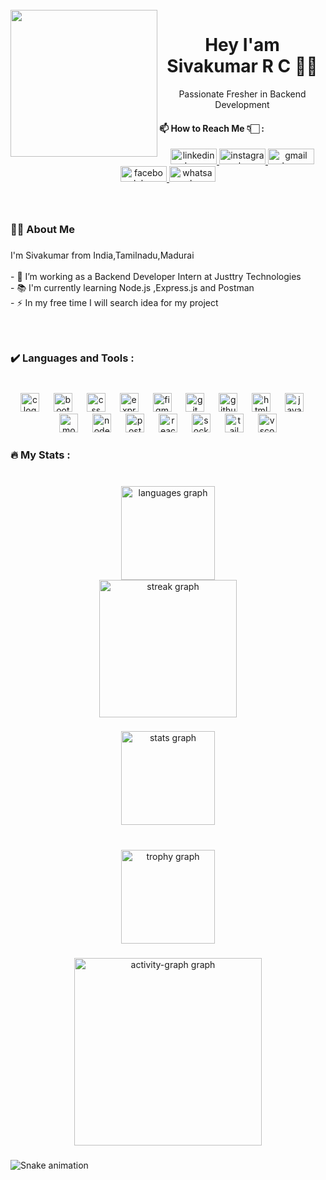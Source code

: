 <br clear="both">

<img align="left" height="235" src="https://user-images.githubusercontent.com/74038190/225813708-98b745f2-7d22-48cf-9150-083f1b00d6c9.gif"  />


<h1 align="center">Hey I'am Sivakumar R C 👋🏻</h1>


<p align="center">Passionate Fresher in Backend Development</p>


<h4 align="left">📫 How to Reach Me  👇🏻 :</h4>



<div align="center">
  <a href="https://in.linkedin.com/in/sivakumar-r-c" target="_blank">
    <img src="https://raw.githubusercontent.com/maurodesouza/profile-readme-generator/master/src/assets/icons/social/linkedin/default.svg" width="74" height="25" alt="linkedin logo"  />
  </a>
  <a href="https://www.instagram.com/sivakumar_rc_" target="_blank">
    <img src="https://raw.githubusercontent.com/maurodesouza/profile-readme-generator/master/src/assets/icons/social/instagram/default.svg" width="74" height="25" alt="instagram logo"  />
  </a>
  <a href="mailto:sivakumarrc2004@gmail.com" target="_blank">
    <img src="https://raw.githubusercontent.com/maurodesouza/profile-readme-generator/master/src/assets/icons/social/gmail/default.svg" width="74" height="25" alt="gmail logo"  />
  </a>
  <a href="https://www.facebook.com/siva.kumar.558792" target="_blank">
    <img src="https://raw.githubusercontent.com/maurodesouza/profile-readme-generator/master/src/assets/icons/social/facebook/default.svg" width="74" height="25" alt="facebook logo"  />
  </a>
  <a href="https://wa.me/6374617603" target="_blank">
    <img src="https://raw.githubusercontent.com/maurodesouza/profile-readme-generator/master/src/assets/icons/social/whatsapp/default.svg" width="74" height="25" alt="whatsapp logo"  />
  </a>
</div>

###
<br>
<h3 align="left">👩‍💻  About Me</h3>

###

<p align="left">I'm Sivakumar from India,Tamilnadu,Madurai<br><br>- 🔭 I’m working as a Backend Developer Intern at Justtry Technologies<br>- 📚 I'm currently learning Node.js ,Express.js and Postman<br>- ⚡ In my free time I will search idea for my project</p>

###

<br clear="both">

<h3 align="left">✔️ Languages and Tools :</h3>

###

<br clear="both">

<div align="center">
  <img src="https://img.shields.io/badge/C-A8B9CC?logo=c&logoColor=black&style=for-the-badge" height="30" alt="c logo"  />
  <img width="15" />
  <img src="https://img.shields.io/badge/Bootstrap-7952B3?logo=bootstrap&logoColor=white&style=for-the-badge" height="30" alt="bootstrap logo"  />
  <img width="15" />
  <img src="https://img.shields.io/badge/CSS-1572B6?logo=css&logoColor=white&style=for-the-badge" height="30" alt="css logo"  />
  <img width="15" />
  <img src="https://img.shields.io/badge/Express-000000?logo=express&logoColor=white&style=for-the-badge" height="30" alt="express logo"  />
  <img width="15" />
  <img src="https://img.shields.io/badge/Figma-F24E1E?logo=figma&logoColor=white&style=for-the-badge" height="30" alt="figma logo"  />
  <img width="15" />
  <img src="https://img.shields.io/badge/Git-F05032?logo=git&logoColor=white&style=for-the-badge" height="30" alt="git logo"  />
  <img width="15" />
  <img src="https://img.shields.io/badge/GitHub-181717?logo=github&logoColor=white&style=for-the-badge" height="30" alt="github logo"  />
  <img width="15" />
  <img src="https://img.shields.io/badge/HTML5-E34F26?logo=html5&logoColor=white&style=for-the-badge" height="30" alt="html5 logo"  />
  <img width="15" />
  <img src="https://img.shields.io/badge/JavaScript-F7DF1E?logo=javascript&logoColor=black&style=for-the-badge" height="30" alt="javascript logo"  />
  <img width="15" />
  <img src="https://img.shields.io/badge/MongoDB-47A248?logo=mongodb&logoColor=white&style=for-the-badge" height="30" alt="mongodb logo"  />
  <img width="15" />
  <img src="https://img.shields.io/badge/Node.js-339933?logo=nodedotjs&logoColor=white&style=for-the-badge" height="30" alt="nodejs logo"  />
  <img width="15" />
  <img src="https://img.shields.io/badge/Postman-FF6C37?logo=postman&logoColor=black&style=for-the-badge" height="30" alt="postman logo"  />
  <img width="15" />
  <img src="https://img.shields.io/badge/React-61DAFB?logo=react&logoColor=black&style=for-the-badge" height="30" alt="react logo"  />
  <img width="15" />
  <img src="https://img.shields.io/badge/Socket.io-010101?logo=socketdotio&logoColor=white&style=for-the-badge" height="30" alt="socketio logo"  />
  <img width="15" />
  <img src="https://img.shields.io/badge/Tailwind CSS-06B6D4?logo=tailwindcss&logoColor=black&style=for-the-badge" height="30" alt="tailwindcss logo"  />
  <img width="15" />
  <img src="https://img.shields.io/badge/Visual Studio Code-007ACC?logo=visualstudiocode&logoColor=white&style=for-the-badge" height="30" alt="vscode logo"  />
</div>

###

<h3 align="left">🔥   My Stats :</h3>

###

<br clear="both">

<div align="center">
  <img src="https://github-readme-stats.vercel.app/api/top-langs?username=sivakumarrc32&locale=en&hide_title=false&layout=compact&card_width=320&langs_count=6&theme=dracula&hide_border=true&order=2" height="150" alt="languages graph" /> <br>
  <img src="https://streak-stats.demolab.com?user=sivakumarrc32&locale=en&mode=daily&theme=dark&hide_border=false&border_radius=5&order=3" height="220" alt="streak graph"  />
</div>

###

<div align="center">
  <img src="https://github-readme-stats.vercel.app/api?username=sivakumarrc32&hide_title=false&hide_rank=false&show_icons=true&include_all_commits=true&count_private=true&disable_animations=false&theme=dracula&locale=en&hide_border=false&order=1" height="150" alt="stats graph"  />
</div>

###

<br clear="both">

<div align="center">
  <img src="https://github-profile-trophy.vercel.app?username=sivakumarrc32&theme=dracula&column=-1&row=1&margin-w=8&margin-h=8&no-bg=false&no-frame=false&order=4" height="150" alt="trophy graph"  />
</div>

###

<div align="center">
  <img src="https://github-readme-activity-graph.vercel.app/graph?username=sivakumarrc32&radius=16&theme=nord&area=true&order=5" height="300" alt="activity-graph graph"  />
</div>

###

<img src="https://raw.githubusercontent.com/sivakumarrc32/sivakumarrc32/output/snake.svg" alt="Snake animation" />

###
